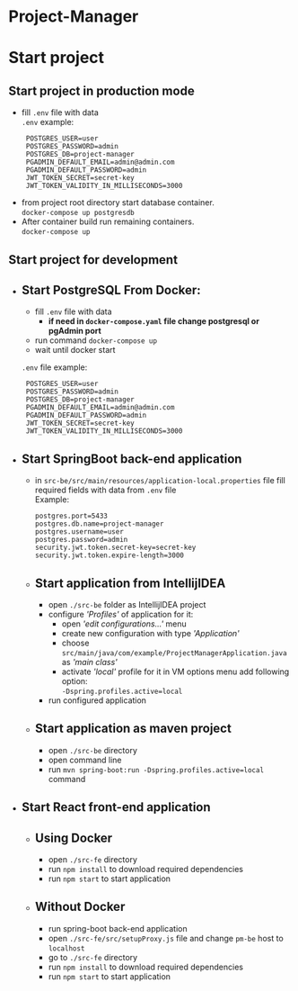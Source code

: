# Project-Manager

# Start project

## Start project in production mode

- fill `.env` file with data </br>
  `.env` example:
  ```
   POSTGRES_USER=user
   POSTGRES_PASSWORD=admin
   POSTGRES_DB=project-manager
   PGADMIN_DEFAULT_EMAIL=admin@admin.com
   PGADMIN_DEFAULT_PASSWORD=admin
   JWT_TOKEN_SECRET=secret-key
   JWT_TOKEN_VALIDITY_IN_MILLISECONDS=3000
  ```
- from project root directory start database container. </br>`docker-compose up postgresdb`
- After container build run remaining containers. </br>`docker-compose up`

## Start project for development

- Start PostgreSQL From Docker:
  -
    - fill `.env` file with data
        - **if need in `docker-compose.yaml` file change postgresql or pgAdmin port**
    - run command `docker-compose up`
    - wait until docker start

  `.env` file example:
  ```
   POSTGRES_USER=user
   POSTGRES_PASSWORD=admin
   POSTGRES_DB=project-manager
   PGADMIN_DEFAULT_EMAIL=admin@admin.com
   PGADMIN_DEFAULT_PASSWORD=admin
   JWT_TOKEN_SECRET=secret-key
   JWT_TOKEN_VALIDITY_IN_MILLISECONDS=3000
  ```

- Start SpringBoot back-end application
    -

    - in `src-be/src/main/resources/application-local.properties` file 
      fill required fields with data from `.env` file </br> Example:
      ```
      postgres.port=5433
      postgres.db.name=project-manager
      postgres.username=user
      postgres.password=admin
      security.jwt.token.secret-key=secret-key
      security.jwt.token.expire-length=3000
      ```

    - Start application from IntellijIDEA
      -
        - open `./src-be` folder as IntellijIDEA project
        - configure *'Profiles'* of application for it:
            - open *'edit configurations...'* menu
            - create new configuration with type *'Application'*
            - choose `src/main/java/com/example/ProjectManagerApplication.java` as *'main class'*
            - activate *'local'* profile for it in VM options menu add following option:</br>
              `-Dspring.profiles.active=local`
        - run configured application

    - Start application as maven project
      -
        - open `./src-be` directory
        - open command line
        - run `mvn spring-boot:run -Dspring.profiles.active=local` command

- Start React front-end application
    -
  - Using Docker
    - 
      - open `./src-fe` directory
      - run `npm install` to download required dependencies
      - run `npm start` to start application
    
  - Without Docker
    - 
      - run spring-boot back-end application
      - open `./src-fe/src/setupProxy.js` file and change `pm-be` host to `localhost`
      - go to `./src-fe` directory
      - run `npm install` to download required dependencies
      - run `npm start` to start application